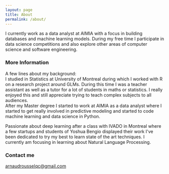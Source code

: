 ```yaml
---
layout: page
title: About
permalink: /about/
---
```


I currently work as a data analyst at AIMIA with a focus in building databases and machine learning models. During my free time I participate in data science competitions and also explore other areas of computer science and software engineering.

### More Information

A few lines about my background:  
I studied in Statistics at University of Montreal during which I worked with R on a research project around GLMs. During this time I was a teacher assistant as well as a tutor for a lot of students in maths or statistics. I really enjoyed this and still appreciate trying to teach complex subjects to all audiences.  
After my Master degree I started to work at AIMIA as a data analyst where I started to get really involved in predictive modeling and started to code machine learning and data science in Python.

Passionate about deep learning after a class with IVADO in Montreal where a few startups and students of Yoshua Bengio displayed their work I've been dedicated to try my best to learn state of the art techniques. I currently am focusing in learning about Natural Language Processing.

### Contact me

[arnaudrousselqc@gmail.com](mailto:arnaudrousselqc@gmail.com)